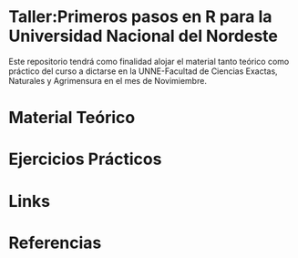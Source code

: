# Taller:Primeros pasos en R para la Universidad Nacional del Nordeste
Este repositorio tendrá como finalidad alojar el material tanto teórico como práctico del curso a dictarse en la UNNE-Facultad de Ciencias Exactas, Naturales y Agrimensura 
en el mes de Novimiembre.
# Material Teórico
# Ejercicios Prácticos
# Links 
# Referencias
